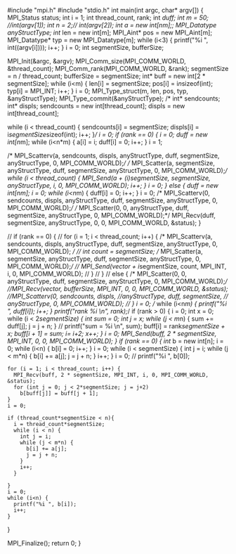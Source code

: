 #include "mpi.h"
#include "stdio.h"
int main(int argc, char* argv[]) {
  MPI_Status status;
  int i = 1;
  int thread_count, rank;
  int *duff;
  int m = 50; //int(argv[1]);
  int n = 2;// int(argv[2]);
  int *a = new int[n*m];;
  MPI_Datatype anyStructType;
  int* len = new int[m];
  MPI_Aint* pos = new MPI_Aint[m];
  MPI_Datatype* typ = new MPI_Datatype[m];
  while (i<3) {
    printf("%i ", int((argv[i])));
    i++;
  }
  i = 0;
  int segmentSize, bufferSize;

  MPI_Init(&argc, &argv);
  MPI_Comm_size(MPI_COMM_WORLD, &thread_count);
  MPI_Comm_rank(MPI_COMM_WORLD, &rank);
  segmentSize = n / thread_count;
  bufferSize = segmentSize;
  int* buff = new int[2 * segmentSize];
  while (i<m) {
    len[i] = segmentSize;
    pos[i] = i*n*sizeof(int);
    typ[i] = MPI_INT;
    i++;
  }
  i = 0;
  MPI_Type_struct(m, len, pos, typ, &anyStructType);
  MPI_Type_commit(&anyStructType);
 /* int* sendcounts;
  int* displs;
  sendcounts = new int[thread_count];
  displs = new int[thread_count];

  while (i < thread_count) {
    sendcounts[i] = segmentSize;
    displs[i] = i*segmentSize*sizeof(int);
    i++;
  }*/
  i = 0;
  if (rank == 0) {
    i = 0;
    duff = new int[n*m];
    while (i<n*m) {
      a[i] = i;
      duff[i] = 0;
      i++;
    }
    i = 1;

   /* MPI_Scatterv(a, sendcounts, displs,
      anyStructType, duff, segmentSize,
      anyStructType, 0, MPI_COMM_WORLD);*/
   /* MPI_Scatter(a, segmentSize, anyStructType,
      duff, segmentSize, anyStructType,
      0, MPI_COMM_WORLD);*/
    while (i < thread_count) {
      MPI_Send(a + (i)*segmentSize, segmentSize, anyStructType, i, 0, MPI_COMM_WORLD);
      i++;
    }
    i = 0;
  }
  else {
    duff = new int[n*m];
    i = 0;
    while (i<n*m) {
      duff[i] = 0;
      i++;
    }
    i = 0;
   /* MPI_Scatterv(0, sendcounts, displs,
      anyStructType, duff, segmentSize,
      anyStructType, 0, MPI_COMM_WORLD);*/
   /* MPI_Scatter(0, 0, anyStructType,
      duff, segmentSize, anyStructType,
      0, MPI_COMM_WORLD);*/
    MPI_Recv(duff, segmentSize, anyStructType, 0, 0, MPI_COMM_WORLD, &status);
  } 

  // if (rank == 0) {
   // for (i = 1; i < thread_count; i++) {
    /*
      MPI_Scatterv(a, sendcounts, displs,
        anyStructType, duff, segmentSize,
        anyStructType, 0, MPI_COMM_WORLD); */
      // int count = segmentSize;
     /* MPI_Scatter(a, segmentSize, anyStructType,
        duff, segmentSize, anyStructType,
      0, MPI_COMM_WORLD);*/
     // MPI_Send(vector + i*segmentSize, count, MPI_INT, i, 0, MPI_COMM_WORLD);
   // }
 // }
 // else {
   /* MPI_Scatter(0, 0, anyStructType,
      duff, segmentSize, anyStructType,
      0, MPI_COMM_WORLD);*/
    //MPI_Recv(vector, bufferSize, MPI_INT, 0, 0, MPI_COMM_WORLD, &status);
    //MPI_Scatterv(0, sendcounts, displs,
      //anyStructType, duff, segmentSize,
     // anyStructType, 0, MPI_COMM_WORLD);
 // } 
  i = 0;
/*  while (i<n*m) {
    printf("%i ", duff[i]);
    i++;
  }
  printf("rank %i \n", rank);*/
  if (rank > 0) {
    i = 0;
    int x = 0;
    while (i < 2*segmentSize) {
      int sum = 0;
      int j = x;
      while (j < m*n) {
        sum += duff[j];
        j = j + n;
      }
    //  printf("sum = %i \n", sum);
      buff[i] = rank*segmentSize + x;
      buff[i + 1] = sum;
      i= i+2;
      x++;
    }
    i = 0;
    MPI_Send(buff, 2 * segmentSize, MPI_INT, 0, 0, MPI_COMM_WORLD);
  }
  if (rank == 0) {
    int* b = new int[n];
    i = 0;
    while (i<n) {
      b[i] = 0;
      i++;
    }
    i = 0;
    while (i < segmentSize) {
      int j = i;
      while (j < m*n) {
        b[i] += a[j];
        j = j + n;
      }
      i++;
    }
    i = 0;
   // printf("%i ", b[0]);
    
    for (i = 1; i < thread_count; i++) {
      MPI_Recv(buff, 2 * segmentSize, MPI_INT, i, 0, MPI_COMM_WORLD, &status);
      for (int j = 0; j < 2*segmentSize; j = j+2)
        b[buff[j]] = buff[j + 1];
    }
    i = 0;

    if (thread_count*segmentSize < n){
      i = thread_count*segmentSize;
      while (i < n) {
        int j = i;
        while (j < m*n) {
          b[i] += a[j];
          j = j + n;
        }
        i++;
      }

    }
    i = 0;
    while (i<n) {
      printf("%i ", b[i]);
      i++;
    }
  }

  MPI_Finalize();
  return 0;
}
